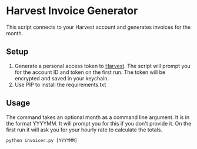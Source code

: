# Harvest Invoice Generator

This script connects to your Harvest account and generates invoices for the month.

## Setup
1. Generate a personal access token to [Harvest](https://id.getharvest.com/developers).
The script will prompt you for the account ID and token on the first run.
The token will be encrypted and saved in your keychain.
2. Use PIP to install the requirements.txt

## Usage
The command takes an optional month as a command line argument.  It is in the format YYYYMM.
It will prompt you for this if you don't provide it.  On the first run it will ask you for
your hourly rate to calculate the totals.

    python invoicer.py [YYYYMM]
